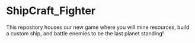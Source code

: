 # ShipCraft_Fighter
This repository houses our new game where you will mine resources, build a custom ship, and battle enemies to be the last planet standing!
